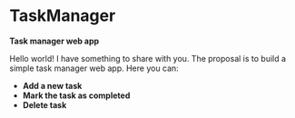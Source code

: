 # TaskManager
**Task manager web app**

Hello world! I have something to share with you. The proposal is to build a simple task manager web app. Here you can:
- **Add a new task**
- **Mark the task as completed**
- **Delete task**
